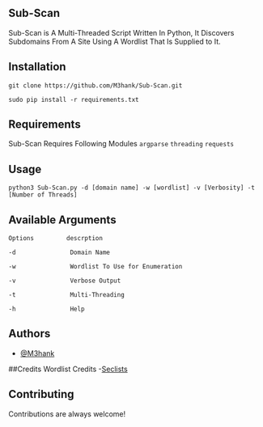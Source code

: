 ## Sub-Scan

Sub-Scan is A Multi-Threaded Script Written In Python, It Discovers Subdomains From A Site Using A Wordlist That Is Supplied to It.



## Installation

```
git clone https://github.com/M3hank/Sub-Scan.git
```
```
sudo pip install -r requirements.txt
```
## Requirements

Sub-Scan Requires Following Modules
`argparse`
`threading`
`requests`


## Usage

```
python3 Sub-Scan.py -d [domain name] -w [wordlist] -v [Verbosity] -t [Number of Threads]
```

## Available Arguments

```
Options         descrption

-d               Domain Name 

-w               Wordlist To Use for Enumeration

-v               Verbose Output

-t               Multi-Threading

-h               Help
```


## Authors

- [@M3hank](https://www.github.com/M3hank)


##Credits
Wordlist Credits
-[Seclists](https://www.github.com/danielmiessler/SecLists)
## Contributing

Contributions are always welcome!


